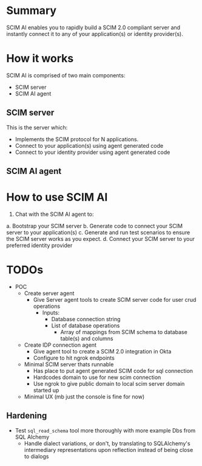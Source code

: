 # Summary

SCIM AI enables you to rapidly build a SCIM 2.0 compliant server and instantly connect it to any of your application(s) or identity provider(s).

# How it works

SCIM AI is comprised of two main components:

- SCIM server
- SCIM AI agent

## SCIM server

This is the server which:

- Implements the SCIM protocol for N applications.
- Connect to your application(s) using agent generated code
- Connect to your identity provider using agent generated code

## SCIM AI agent


# How to use SCIM AI

1. Chat with the SCIM AI agent to:

  a. Bootstrap your SCIM server
  b. Generate code to connect your SCIM server to your application(s)
  c. Generate and run test scenarios to ensure the SCIM server works as you expect.
  d. Connect your SCIM server to your preferred identity provider
  
  
  
# TODOs

- POC
  + Create server agent
    + Give Server agent tools to create SCIM server code for user crud operations
      + Inputs:
        - Database connection string
        - List of database operations
          - Array of mappings from SCIM schema to database table(s) and columns
  + Create IDP connection agent
    + Give agent tool to create a SCIM 2.0 integration in Okta
    + Configure to hit ngrok endpoints
  + Minimal SCIM server thats runnable
    + Has place to put agent generated SCIM code for sql connection
    + Hardcodes domain to use for new scim connection
    + Use ngrok to give public domain to local scim server domain started up
  + Minimal UX (mb just the console is fine for now)

## Hardening

- Test `sql_read_schema` tool more thoroughly with more example Dbs from SQL Alchemy
  + Handle dialect variations, or don't, by translating to SQLAlchemy's intermediary representations upon reflection instead of being close to dialogs

